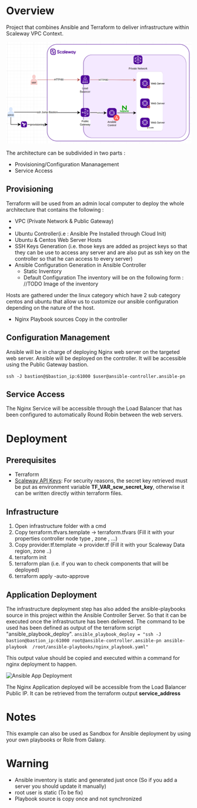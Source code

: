 # Overview

Project that combines Ansible and Terraform to deliver infrastructure within Scaleway VPC Context.

![Archi Description](./docs/resources/images/archi_description.png)

The architecture can be subdivided in two parts : 
- Provisioning/Configuration Mananagement
- Service Access

## Provisioning
Terraform will be used from an admin local computer to deploy the whole architecture that contains the following :
- VPC (Private Network & Public Gateway)
- 
- Ubuntu Controller(i.e : Ansible Pre Installed through Cloud Init)
- Ubuntu & Centos Web Server Hosts
- SSH Keys Generation (i.e. those keys are added as project keys so that they can be use to access any server and are also put as ssh key on the controller so that he can access to every server)
- Ansible Configuration Generation in Ansible Controller
    - Static Inventory
    - Default Configuration
The inventory will be on the following form :
//TODO Image of the inventory

Hosts are gathered under the linux category which have 2 sub category centos and ubuntu that allow us to customize our ansible configuration depending on the nature of the host.
- Nginx Playbook sources Copy in the controller
## Configuration Management
Ansible will be in charge of deploying Nginx web server on the targeted web server. Ansible will be deployed on the controller.
It will be accessible using the Public Gateway bastion. 

```ssh -J bastion@$bastion_ip:61000 $user@ansible-controller.ansible-pn```

## Service Access
The Nginx Service will be accessible through the Load Balancer that has been configured to automatically Round Robin between the web servers.

# Deployment
## Prerequisites
- Terraform
- [Scaleway API Keys](https://www.scaleway.com/en/docs/console/my-project/how-to/generate-api-key/): For security reasons, the secret key retrieved must be put as environment variable **TF_VAR_scw_secret_key**, otherwise it can be written directly within terraform files.

## Infrastructure
1. Open infrastructure folder with a cmd
2. Copy terraform.tfvars.template -> terraform.tfvars (Fill it with your properties controller node type , zone , ...)
3. Copy provider.tf.template -> provider.tf (Fill it with your Scaleway Data region, zone ..)
2. terraform init
3. terraform plan (i.e. if you wan to check components that will be deployed)
4. terraform apply -auto-approve


## Application Deployment
The infrastructure deployment step has also added the ansible-playbooks source in this project within the Ansible Controller Server. So that it can be executed once the infrastructure has been delivered. The command to be used has been defined as  output of the terraform script "ansible_playbook_deploy".
```ansible_playbook_deploy = "ssh -J bastion@bastion_ip:61000 root@ansible-controller.ansible-pn ansible-playbook  /root/ansible-playbooks/nginx_playbook.yaml"```

This output value should be copied and executed within a command for nginx deployment to happen.

![Ansible App Deployment](./docs/resources/images/ansible_app_deployment.png)

The Nginx Application deployed will be accessible from the Load Balancer Public IP. It can be retrieved from the terraform output **service_address**
# Notes
This example can also be used as Sandbox for Ansible deployment by using your own playbooks or Role from Galaxy. 
# Warning 
- Ansible inventory is static and generated just once (So if you add a server you should update it manually)
- root user is static (To be fix)
- Playbook source is copy once and not synchronized